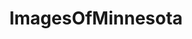 ---
title: ImagesOfMinnesota
crosslinks:
- minnesota
- pics
- whatsthisbug
- EarthPorn
- imagesofnetwork
- whatsthisplant
- Fishing
- funny
- mildlyinteresting
- spiders
- SkyPorn
- OldSchoolCool
- itookapicture
- trees
- mycology
- aww
- hockey
- minnesotaunited
- wildhockey
- whatisthisthing
---
